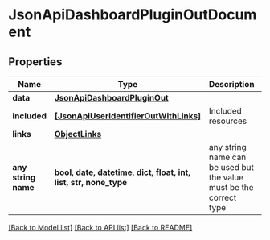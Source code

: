 # JsonApiDashboardPluginOutDocument


## Properties
Name | Type | Description | Notes
------------ | ------------- | ------------- | -------------
**data** | [**JsonApiDashboardPluginOut**](JsonApiDashboardPluginOut.md) |  | 
**included** | [**[JsonApiUserIdentifierOutWithLinks]**](JsonApiUserIdentifierOutWithLinks.md) | Included resources | [optional] 
**links** | [**ObjectLinks**](ObjectLinks.md) |  | [optional] 
**any string name** | **bool, date, datetime, dict, float, int, list, str, none_type** | any string name can be used but the value must be the correct type | [optional]

[[Back to Model list]](../README.md#documentation-for-models) [[Back to API list]](../README.md#documentation-for-api-endpoints) [[Back to README]](../README.md)


